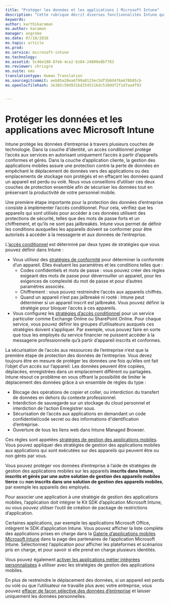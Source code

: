 ```yaml
---
title: "Protéger les données et les applications | Microsoft Intune"
description: "Cette rubrique décrit diverses fonctionnalités Intune qui sont disponibles pour vous aider à protéger vos données et applications d’entreprise."
keywords: 
author: karthikaraman
ms.author: karaman
manager: angrobe
ms.date: 07/18/2016
ms.topic: article
ms.prod: 
ms.service: microsoft-intune
ms.technology: 
ms.assetid: 5c46e188-87eb-4ce2-b184-24809e8bf783
ms.reviewer: chrisgre
ms.suite: ems
translationtype: Human Translation
ms.sourcegitcommit: eeb85a28ea6f99a0123ec5df3b0d476a678b85cb
ms.openlocfilehash: 3e302c50d931bd2545116dc510ddf2f1d7aa4f93


---
```


# <a name="protect-apps-and-data-with-microsoft-intune"></a>Protéger les données et les applications avec Microsoft Intune


Intune protège les données d’entreprise à travers plusieurs couches de technologie. Dans la couche d’identité, un accès conditionnel protège l’accès aux services en autorisant uniquement l’accès à partir d’appareils conformes et gérés. Dans la couche d’application cliente, la gestion des applications mobiles assure une protection contre la perte de données en empêchant le déplacement de données vers des applications ou des emplacements de stockage non protégés et en effaçant les données quand un appareil est perdu ou volé. Nous vous conseillons d’utiliser ces deux couches de protection ensemble afin de sécuriser les données tout en préservant la productivité de votre personnel mobile.

Une première étape importante pour la protection des données d’entreprise consiste à implémenter l’accès conditionnel. Pour cela, vérifiez que les appareils qui sont utilisés pour accéder à ces données utilisent des protections de sécurité, telles que des mots de passe forts et un chiffrement, et qu’ils ne sont pas jailbreakés. Intune vous permet de définir les conditions auxquelles les appareils doivent se conformer pour être autorisés à accéder à la messagerie et aux données de l’entreprise.

L’[accès conditionnel](restrict-access-to-email-and-o365-services-with-microsoft-intune.md) est déterminé par deux types de stratégies que vous pouvez définir dans Intune :
- Vous utilisez des [stratégies de conformité](introduction-to-device-compliance-policies-in-microsoft-intune.md) pour déterminer la conformité d’un appareil. Elles évaluent les paramètres et les conditions telles que :
  - Codes confidentiels et mots de passe : vous pouvez créer des règles exigeant des mots de passe pour déverrouiller un appareil, pour les exigences de complexité du mot de passe et pour d’autres paramètres associés.
  - Chiffrement : vous pouvez restreindre l’accès aux appareils chiffrés.
  - Quand un appareil n’est pas jailbreaké ni rooté : Intune peut déterminer si un appareil inscrit est jailbreaké. Vous pouvez définir la stratégie pour bloquer l’accès à ces appareils.
- Vous configurez les [stratégies d’accès conditionnel](restrict-access-to-email-and-o365-services-with-microsoft-intune.md) pour un service particulier comme Exchange Online ou SharePoint Online. Pour chaque service, vous pouvez définir les groupes d’utilisateurs auxquels ces stratégies doivent s’appliquer. Par exemple, vous pouvez faire en sorte que tous les employés du service financier ne puissent accéder à la messagerie professionnelle qu’à partir d’appareil inscrits et conformes.

La sécurisation de l’accès aux ressources de l’entreprise n’est que la première étape de protection des données de l’entreprise. Vous devez toujours être en mesure de protéger les données une fois qu’elles ont fait l’objet d’un accès sur l’appareil. Les données peuvent être copiées, déplacées, enregistrées dans un emplacement différent ou partagées. Intune résout ce problème en vous offrant la possibilité de limiter le déplacement des données grâce à un ensemble de règles du type :
- Blocage des opérations de copier et coller, ou interdiction du transfert de données en dehors du contexte professionnel.
- Interdiction de sauvegarde sur un stockage du cloud personnel et interdiction de l’action Enregistrer sous.
- Sécurisation de l’accès aux applications en demandant un code confidentiel/code secret ou des informations d’identification d’entreprise.
- Ouverture de tous les liens web dans Intune Managed Browser.

Ces règles sont appelées [stratégies de gestion des applications mobiles](protect-app-data-using-mobile-app-management-policies-with-microsoft-intune.md). Vous pouvez appliquer des stratégies de gestion des applications mobiles aux applications qui sont exécutées sur des appareils qui peuvent être ou non gérés par vous.  

Vous pouvez protéger vos données d’entreprise à l’aide de stratégies de gestion des applications mobiles sur les appareils **inscrits dans Intune**, **inscrits et gérés par une autre solution de gestion des appareils mobiles tierce** ou **non inscrits dans une solution de gestion des appareils mobiles**, par exemple les appareils des employés.

Pour associer une application à une stratégie de gestion des applications mobiles, l’application doit intégrer le Kit SDK d’application Microsoft Intune, ou vous pouvez utiliser l’outil de création de package de restrictions d’application.

Certaines applications, par exemple les applications Microsoft Office, intègrent le SDK d’application Intune. Vous pouvez afficher la liste complète des applications prises en charge dans la [Galerie d’applications mobiles Microsoft Intune](https://www.microsoft.com/en-us/cloud-platform/microsoft-intune-apps) dans la page des partenaires de l’application Microsoft Intune. Sélectionnez l’application pour afficher les plateformes et scénarios pris en charge, et pour savoir si elle prend en charge plusieurs identités.

Vous pouvez également [activer les applications métier intégrées personnalisées](decide-how-to-prepare-apps-for-mobile-application-management-with-microsoft-intune.md) à utiliser avec les stratégies de gestion des applications mobiles.

En plus de restreindre le déplacement des données, si un appareil est perdu ou volé ou que l’utilisateur ne travaille plus avec votre entreprise, vous pouvez [effacer de façon sélective des données d’entreprise](wipe-managed-company-app-data-with-microsoft-intune.md) et laisser uniquement les données personnelles.



<!--HONumber=Nov16_HO5-->



